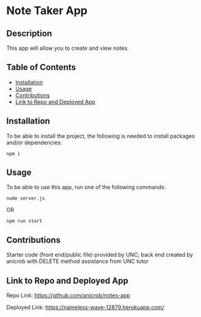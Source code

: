 # Note Taker App


## Description

This app will allow you to create and view notes.

## Table of Contents
* [Installation](#installation)
* [Usage](#usage)
* [Contributions](#contributions)
* [Link to Repo and Deployed App](#link-to-repo-and-deployed-app)

## Installation

To be able to install the project, the following is needed to install packages and/or dependencies:
~~~
npm i
~~~

## Usage
To be able to use this app, run one of the following commands:
~~~
node server.js
~~~

OR

~~~
npm run start
~~~


## Contributions

Starter code (front end/public file) provided by UNC; back end created by anicrob with DELETE method assistance from UNC tutor


## Link to Repo and Deployed App

Repo Link: https://github.com/anicrob/notes-app

Deployed Link: https://nameless-wave-12879.herokuapp.com/
